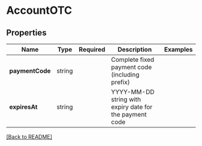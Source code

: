 # AccountOTC



## Properties

| Name | Type | Required | Description | Examples |
|------------|:-------------:|:-------------:|-------------|:-------------:|
| **paymentCode** |string |  | Complete fixed payment code (including prefix) | | |
| **expiresAt** |string |  | YYYY-MM-DD string with expiry date for the payment code | | |



[[Back to README]](../../README.md)